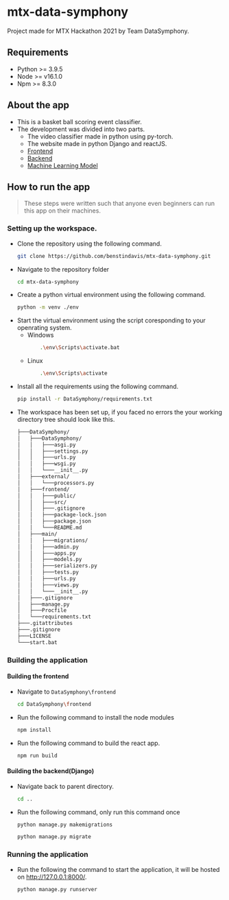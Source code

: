 # mtx-data-symphony

Project made for MTX Hackathon 2021 by Team DataSymphony.

## Requirements
- Python >= 3.9.5 
- Node >= v16.1.0
- Npm >= 8.3.0

## About the app

- This is a basket ball scoring event classifier.
- The development was divided into two parts.
  - The video classifier made in python using py-torch.
  - The website made in python Django and reactJS.
  - [Frontend](https://github.com/benstindavis/mtx-data-symphony/tree/main/DataSymphony/frontend)
  - [Backend](https://github.com/benstindavis/mtx-data-symphony/tree/main/DataSymphony)
  - [Machine Learning Model](https://github.com/benstindavis/mtx-data-symphony/tree/main/DataSymphony/external)

## How to run the app

> These steps were written such that anyone even beginners can run this app on their machines.

### Setting up the workspace.

- Clone the repository using the following command.
  ```bash
  git clone https://github.com/benstindavis/mtx-data-symphony.git
  ```
- Navigate to the repository folder
  ```bash
  cd mtx-data-symphony
  ```
- Create a python virtual environment using the following command.
  ```bash
  python -m venv ./env
  ```
- Start the virtual environment using the script coresponding to your openrating system.
  - Windows
    ```bash
        .\env\Scripts\activate.bat
    ```
  - Linux
    ```bash
        .\env\Scripts\activate
    ```
- Install all the requirements using the following command.
  ```bash
  pip install -r DataSymphony/requirements.txt
  ```
- The workspace has been set up, if you faced no errors the your working directory tree should look like this.
  ```bash
  ├───DataSymphony/
  │   ├───DataSymphony/
  │   │   ├───asgi.py
  │   │   ├───settings.py
  │   │   ├───urls.py
  │   │   ├───wsgi.py
  │   │   └───__init__.py
  │   ├───external/
  │   │   └───processors.py
  │   ├───frontend/
  │   │   ├───public/
  │   │   ├───src/
  │   │   ├───.gitignore
  │   │   ├───package-lock.json
  │   │   ├───package.json
  │   │   └───README.md
  │   ├───main/
  │   │   ├───migrations/
  │   │   ├───admin.py
  │   │   ├───apps.py
  │   │   ├───models.py
  │   │   ├───serializers.py
  │   │   ├───tests.py
  │   │   ├───urls.py
  │   │   ├───views.py
  │   │   └───__init__.py
  │   ├───.gitignore
  │   ├───manage.py
  │   ├───Procfile
  │   └───requirements.txt
  ├───.gitattributes
  ├───.gitignore
  ├───LICENSE
  └───start.bat
  ```

### Building the application

#### Building the frontend

- Navigate to `DataSymphony\frontend`
  ```bash
  cd DataSymphony\frontend
  ```
- Run the following command to install the node modules
  ```bash
  npm install
  ```
- Run the following command to build the react app.
  ```bash
  npm run build
  ```

#### Building the backend(Django)

- Navigate back to parent directory.
  ```bash
  cd ..
  ```
- Run the following command, only run this command once

  ```bash
  python manage.py makemigrations
  ```

  ```bash
  python manage.py migrate
  ```

### Running the application

- Run the following the command to start the application, it will be hosted on http://127.0.0.1:8000/.
  ```bash
  python manage.py runserver
  ```

